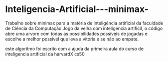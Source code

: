 # Inteligencia-Artificial---minimax-
Trabalho sobre minimax para a matéria de inteligência artificial da faculdade de Ciência da Computação
Jogo da velha com inteligencia artificil, o código abre uma arvore com todas as possibilidades possiveis de jogadas e escolhe a melhor possivel que leva a vitória e se não ao empate.

este algoritmo foi escrito com a ajuda da primeira aula do curso de inteligencia artificial da harvardX cs50
